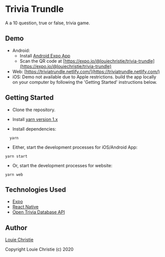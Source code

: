 # Trivia Trundle

A a 10 question, true or false, trivia game.

## Demo

- Android:
  - Install [Android Expo App](https://play.google.com/store/apps/details?id=host.exp.exponent&hl=en)
  - Scan the QR code at [https://expo.io/@louiechristie/trivia-trundle](https://expo.io/@louiechristie/trivia-trundle)
- Web: [https://triviatrundle.netlify.com/](https://triviatrundle.netlify.com/)
- iOS: Demo not available due to Apple restrictions. build the app locally on your computer by following the 'Getting Started' instructions below.

## Getting Started

- Clone the repository.

- Install [yarn version 1.x](https://classic.yarnpkg.com/lang/en/)

- Install dependencies:

```console
  yarn
```

- Either, start the development processes for iOS/Android App:

```console
yarn start
```

- Or, start the development processes for website:

```console
yarn web
```

## Technologies Used

- [Expo](https://opentdb.com/)
- [React Native](https://facebook.github.io/react-native/docs/getting-started)
- [Open Trivia Database API](https://opentdb.com/)

## Author

[Louie Christie](https://www.louiechristie.com)

Copyright Louie Christie (c) 2020
